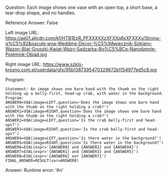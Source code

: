 Question: Each image shows one vase with an open top, a short base, a tear-drop shape, and no handles.

Reference Answer: False

Left image URL: https://ae01.alicdn.com/kf/HTB1EzR_PFXXXXXzXFXXq6xXFXXXy/Strona-g%C5%82&oacute;wna-Wedding-Decor-%C5%9Awiecznik-Szklany-Wazon-Blat-Gruszki-Kwiat-Wazy-Sadzarka-Bo%C5%BCe-Narodzenie-Pojemnik-Obiad.jpg

Right image URL: https://www.szklo-krosno.com.pl/userdata/gfx/95b1387395470329672b1154977ed5c8.jpg

Program:

```
Statement: An image shows one bare hand with the thumb on the right holding up a belly-first, head-up crab, with water in the background.
Program:
ANSWER0=VQA(image=LEFT,question='Does the image shows one bare hand with the thumb on the right holding a crab?')
ANSWER1=VQA(image=RIGHT,question='Does the image shows one bare hand with the thumb on the right holding a crab?')
ANSWER2=VQA(image=LEFT,question='Is the crab belly-first and head-ups?')
ANSWER3=VQA(image=RIGHT,question='Is the crab belly-first and head-ups?')
ANSWER4=VQA(image=LEFT,question='Is there water in the background?')
ANSWER5=VQA(image=RIGHT,question='Is there water in the background?')
ANSWER6=EVAL(expr='{ANSWER0} and {ANSWER2} and {ANSWER4}')
ANSWER7=EVAL(expr='{ANSWER1} and {ANSWER3} and {ANSWER5}')
ANSWER8=EVAL(expr='{ANSWER6} xor {ANSWER7}')
FINAL_ANSWER=RESULT(var=ANSWER8)
```
Answer: Runtime error: 'An'


